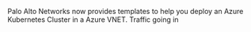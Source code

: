 Palo Alto Networks now provides templates to help you deploy an Azure Kubernetes Cluster in a Azure VNET. Traffic going in 
